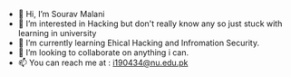 - 👋 Hi, I’m Sourav Malani
- 👀 I’m interested in Hacking but don't really know any so just stuck with learning in university 
- 🌱 I’m currently learning Ehical Hacking and Infromation Security.
- 💞️ I’m looking to collaborate on anything i can.
- 📫 You can reach me at : i190434@nu.edu.pk

<!---
Sourav-Malani/Sourav-Malani is a ✨ special ✨ repository because its `README.md` (this file) appears on your GitHub profile.
You can click the Preview link to take a look at your changes.
--->
